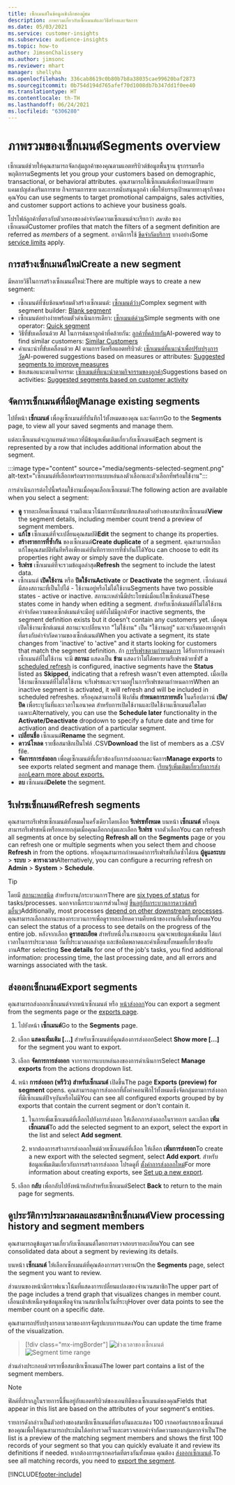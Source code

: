 ```yaml
---
title: เซ็กเมนต์ในข้อมูลเชิงลึกของผู้ชม
description: ภาพรวมเกี่ยวกับเซ็กเมนต์และวิธีสร้างและจัดการ
ms.date: 05/03/2021
ms.service: customer-insights
ms.subservice: audience-insights
ms.topic: how-to
author: JimsonChalissery
ms.author: jimsonc
ms.reviewer: mhart
manager: shellyha
ms.openlocfilehash: 336cab8619c0b80b7b8a38035cae99620baf2873
ms.sourcegitcommit: 0b754d194d765afef70d1008db7b347dd1f0ee40
ms.translationtype: HT
ms.contentlocale: th-TH
ms.lasthandoff: 06/24/2021
ms.locfileid: "6306280"
---
```

# <a name="segments-overview"></a><span data-ttu-id="38a99-103">ภาพรวมของเซ็กเมนต์</span><span class="sxs-lookup"><span data-stu-id="38a99-103">Segments overview</span></span>

<span data-ttu-id="38a99-104">เซ็กเมนต์ช่วยให้คุณสามารถจัดกลุ่มลูกค้าของคุณตามแอตทริบิวต์ข้อมูลพื้นฐาน ธุรกรรมหรือพฤติกรรม</span><span class="sxs-lookup"><span data-stu-id="38a99-104">Segments let you group your customers based on demographic, transactional, or behavioral attributes.</span></span> <span data-ttu-id="38a99-105">คุณสามารถใช้เซ็กเมนต์เพื่อกำหนดเป้าหมายแคมเปญส่งเสริมการขาย กิจกรรมการขาย และการสนับสนุนลูกค้า เพื่อให้บรรลุเป้าหมายทางธุรกิจของคุณ</span><span class="sxs-lookup"><span data-stu-id="38a99-105">You can use segments to target promotional campaigns, sales activities, and customer support actions to achieve your business goals.</span></span>

<span data-ttu-id="38a99-106">โปรไฟล์ลูกค้าที่ตรงกับตัวกรองของคำจำกัดความเซ็กเมนต์จะเรียกว่า *สมาชิก* ของเซ็กเมนต์</span><span class="sxs-lookup"><span data-stu-id="38a99-106">Customer profiles that match the filters of a segment definition are referred as *members* of a segment.</span></span> <span data-ttu-id="38a99-107">อาจมีการใช้ [ขีดจำกัดบริการ](service-limits.md) บางอย่าง</span><span class="sxs-lookup"><span data-stu-id="38a99-107">Some [service limits](service-limits.md) apply.</span></span>

## <a name="create-a-new-segment"></a><span data-ttu-id="38a99-108">การสร้างเซ็กเมนต์ใหม่</span><span class="sxs-lookup"><span data-stu-id="38a99-108">Create a new segment</span></span>

<span data-ttu-id="38a99-109">มีหลายวิธีในการสร้างเซ็กเมนต์ใหม่:</span><span class="sxs-lookup"><span data-stu-id="38a99-109">There are multiple ways to create a new segment:</span></span> 

- <span data-ttu-id="38a99-110">เซ็กเมนต์ที่ซับซ้อนพร้อมตัวสร้างเซ็กเมนต์: [เซ็กเมนต์ว่าง](segment-builder.md#create-a-new-segment)</span><span class="sxs-lookup"><span data-stu-id="38a99-110">Complex segment with segment builder: [Blank segment](segment-builder.md#create-a-new-segment)</span></span>
- <span data-ttu-id="38a99-111">เซ็กเมนต์อย่างง่ายพร้อมตัวดำเนินการเดียว: [เซ็กเมนต์ด่วน](segment-builder.md#quick-segments)</span><span class="sxs-lookup"><span data-stu-id="38a99-111">Simple segments with one operator: [Quick segment](segment-builder.md#quick-segments)</span></span>
- <span data-ttu-id="38a99-112">วิธีที่ขับเคลื่อนด้วย AI ในการค้นหาลูกค้าที่คล้ายกัน: [ลูกค้าที่คล้ายกัน](find-similar-customer-segments.md)</span><span class="sxs-lookup"><span data-stu-id="38a99-112">AI-powered way to find similar customers: [Similar Customers](find-similar-customer-segments.md)</span></span>
- <span data-ttu-id="38a99-113">คำแนะนำที่ขับเคลื่อนด้วย AI ตามการวัดหรือแอตทริบิวต์: [เซ็กเมนต์ที่แนะนำเพื่อปรับปรุงการวัด](suggested-segments.md)</span><span class="sxs-lookup"><span data-stu-id="38a99-113">AI-powered suggestions based on measures or attributes: [Suggested segments to improve measures](suggested-segments.md)</span></span>
- <span data-ttu-id="38a99-114">ข้อเสนอแนะตามกิจกรรม: [เซ็กเมนต์ที่แนะนำตามกิจกรรมของลูกค้า](suggested-segments-activity.md)</span><span class="sxs-lookup"><span data-stu-id="38a99-114">Suggestions based on activities: [Suggested segments based on customer activity](suggested-segments-activity.md)</span></span>

## <a name="manage-existing-segments"></a><span data-ttu-id="38a99-115">จัดการเซ็กเมนต์ที่มีอยู่</span><span class="sxs-lookup"><span data-stu-id="38a99-115">Manage existing segments</span></span>

<span data-ttu-id="38a99-116">ไปที่หน้า **เซ็กเมนต์** เพื่อดูเซ็กเมนต์ที่บันทึกไว้ทั้งหมดของคุณ และจัดการ</span><span class="sxs-lookup"><span data-stu-id="38a99-116">Go to the **Segments** page, to view all your saved segments and manage them.</span></span>

<span data-ttu-id="38a99-117">แต่ละเซ็กเมนต์จะถูกแทนด้วยแถวที่มีข้อมูลเพิ่มเติมเกี่ยวกับเซ็กเมนต์</span><span class="sxs-lookup"><span data-stu-id="38a99-117">Each segment is represented by a row that includes additional information about the segment.</span></span>

:::image type="content" source="media/segments-selected-segment.png" alt-text="เซ็กเมนต์ที่เลือกพร้อมรายการแบบหล่นลงตัวเลือกและตัวเลือกที่พร้อมใช้งาน":::

<span data-ttu-id="38a99-119">การดำเนินการต่อไปนี้พร้อมใช้งานเมื่อคุณเลือกเซ็กเมนต์:</span><span class="sxs-lookup"><span data-stu-id="38a99-119">The following action are available when you select a segment:</span></span>

- <span data-ttu-id="38a99-120">**ดู** รายละเอียดเซ็กเมนต์ รวมถึงแนวโน้มการนับสมาชิกแสดงตัวอย่างของสมาชิกเซ็กเมนต์</span><span class="sxs-lookup"><span data-stu-id="38a99-120">**View** the segment details, including member count trend a preview of segment members.</span></span>
- <span data-ttu-id="38a99-121">**แก้ไข** เซ็กเมนต์ที่จะเปลี่ยนคุณสมบัติ</span><span class="sxs-lookup"><span data-stu-id="38a99-121">**Edit** the segment to change its properties.</span></span>
- <span data-ttu-id="38a99-122">**สร้างรายการที่ซ้ำกัน** ของเซ็กเมนต์</span><span class="sxs-lookup"><span data-stu-id="38a99-122">**Create duplicate** of a segment.</span></span> <span data-ttu-id="38a99-123">คุณสามารถเลือกแก้ไขคุณสมบัติทันทีหรือเพียงแค่บันทึกรายการที่ซ้ำกันก็ได้</span><span class="sxs-lookup"><span data-stu-id="38a99-123">You can choose to edit its properties right away or simply save the duplicate.</span></span>
- <span data-ttu-id="38a99-124">**รีเฟรช** เซ็กเมนต์ที่จะรวมข้อมูลล่าสุด</span><span class="sxs-lookup"><span data-stu-id="38a99-124">**Refresh** the segment to include the latest data.</span></span>
- <span data-ttu-id="38a99-125">เซ็กเมนต์ **เปิดใช้งาน** หรือ **ปิดใช้งาน**</span><span class="sxs-lookup"><span data-stu-id="38a99-125">**Activate** or **Deactivate** the segment.</span></span> <span data-ttu-id="38a99-126">เซ็กต์เมนต์มีสองสถานะที่เป็นไปได้ - ใช้งานอยู่หรือไม่ได้ใช้งาน</span><span class="sxs-lookup"><span data-stu-id="38a99-126">Segments have two possible states - active or inactive.</span></span> <span data-ttu-id="38a99-127">สถานะเหล่านี้มีประโยชน์เมื่อแก้ไขเซ็กต์เมนต์</span><span class="sxs-lookup"><span data-stu-id="38a99-127">These states come in handy when editing a segment.</span></span> <span data-ttu-id="38a99-128">สำหรับเซ็กต์เมนต์ที่ไม่ได้ใช้งาน คำจำกัดความของเซ็กต์เมนต์จะมีอยู่ แต่ยังไม่มีลูกค้า</span><span class="sxs-lookup"><span data-stu-id="38a99-128">For inactive segments, the segment definition exists but it doesn't contain any customers yet.</span></span> <span data-ttu-id="38a99-129">เมื่อคุณเปิดใช้งานเซ็กต์เมนต์ สถานะจะเปลี่ยนจาก "ไม่ใช้งาน" เป็น "ใช้งานอยู่" และจะเริ่มมองหาลูกค้าที่ตรงกับคำจำกัดความของเซ็กต์เมนต์</span><span class="sxs-lookup"><span data-stu-id="38a99-129">When you activate a segment, its state changes from 'inactive' to 'active" and it starts looking for customers that match the segment definition.</span></span> <span data-ttu-id="38a99-130">ถ้า [การรีเฟรชตามกำหนดการ](system.md#schedule-tab) ได้รับการกำหนดค่าเซ็กเมนต์ที่ไม่ใช้งาน จะมี **สถานะ** แสดงเป็น **ข้าม** แสดงว่าไม่ได้พยายามรีเฟรชด้วยซ้ำ</span><span class="sxs-lookup"><span data-stu-id="38a99-130">If a [scheduled refresh](system.md#schedule-tab) is configured, inactive segments have the **Status** listed as **Skipped**, indicating that a refresh wasn't even attempted.</span></span> <span data-ttu-id="38a99-131">เมื่อเปิดใช้งานเซ็กเมนต์ที่ไม่ได้ใช้งาน จะรีเฟรชและจะรวมอยู่ในการรีเฟรชตามกำหนดการ</span><span class="sxs-lookup"><span data-stu-id="38a99-131">When an inactive segment is activated, it will refresh and will be included in scheduled refreshes.</span></span>
  <span data-ttu-id="38a99-132">หรือคุณสามารถใช้ ฟังก์ชั่น **กำหนดการภายหลัง** ในดร็อปดาวน์ **เปิด/ปิด** เพื่อระบุวันที่และเวลาในอนาคต สำหรับการเปิดใช้งานและปิดใช้งานเซ็กเมนต์ใดโดยเฉพาะ</span><span class="sxs-lookup"><span data-stu-id="38a99-132">Alternatively, you can use the **Schedule later** functionality in the **Activate/Deactivate** dropdown to specify a future date and time for activation and deactivation of a particular segment.</span></span>
- <span data-ttu-id="38a99-133">**เปลี่ยนชื่อ** เซ็กเมนต์</span><span class="sxs-lookup"><span data-stu-id="38a99-133">**Rename** the segment.</span></span>
- <span data-ttu-id="38a99-134">**ดาวน์โหลด** รายชื่อสมาชิกเป็นไฟล์ .CSV</span><span class="sxs-lookup"><span data-stu-id="38a99-134">**Download** the list of members as a .CSV file.</span></span>
- <span data-ttu-id="38a99-135">**จัดการการส่งออก** เพื่อดูเซ็กเมนต์ที่เกี่ยวข้องกับการส่งออกและจัดการ</span><span class="sxs-lookup"><span data-stu-id="38a99-135">**Manage exports** to see exports related segment and manage them.</span></span> [<span data-ttu-id="38a99-136">เรียนรู้เพิ่มเติมเกี่ยวกับการส่งออก</span><span class="sxs-lookup"><span data-stu-id="38a99-136">Learn more about exports.</span></span>](export-destinations.md)
- <span data-ttu-id="38a99-137">**ลบ** เซ็กเมนต์</span><span class="sxs-lookup"><span data-stu-id="38a99-137">**Delete** the segment.</span></span>

## <a name="refresh-segments"></a><span data-ttu-id="38a99-138">รีเฟรชเซ็กเมนต์</span><span class="sxs-lookup"><span data-stu-id="38a99-138">Refresh segments</span></span>

<span data-ttu-id="38a99-139">คุณสามารถรีเฟรชเซ็กเมนต์ทั้งหมดในครั้งเดียวโดยเลือก **รีเฟรชทั้งหมด** บนหน้า **เซ็กเมนต์** หรือคุณสามารถรีเฟรชหนึ่งหรือหลายกลุ่มเมื่อคุณเลือกกลุ่มและเลือก **รีเฟรช** จากตัวเลือก</span><span class="sxs-lookup"><span data-stu-id="38a99-139">You can refresh all segments at once by selecting **Refresh all** on the **Segments** page or you can refresh one or multiple segments when you select them and choose **Refresh** in from the options.</span></span> <span data-ttu-id="38a99-140">หรือคุณสามารถกำหนดค่าการรีเฟรชที่เกิดซ้ำได้บน **ผู้ดูแลระบบ** > **ระบบ** > **ตารางเวลา**</span><span class="sxs-lookup"><span data-stu-id="38a99-140">Alternatively, you can configure a recurring refresh on **Admin** > **System** > **Schedule**.</span></span>

> [!TIP]
> <span data-ttu-id="38a99-141">โดยมี [สถานะหกชนิด](system.md#status-types) สำหรับงาน/กระบวนการ</span><span class="sxs-lookup"><span data-stu-id="38a99-141">There are [six types of status](system.md#status-types) for tasks/processes.</span></span> <span data-ttu-id="38a99-142">นอกจากนี้กระบวนการส่วนใหญ่ [ขึ้นอยู่กับกระบวนการดาวน์สตรีมอื่นๆ](system.md#refresh-policies)</span><span class="sxs-lookup"><span data-stu-id="38a99-142">Additionally, most processes [depend on other downstream processes](system.md#refresh-policies).</span></span> <span data-ttu-id="38a99-143">คุณสามารถเลือกสถานะของกระบวนการเพื่อดูรายละเอียดความคืบหน้าของงานที่เกิดขึ้นทั้งหมด</span><span class="sxs-lookup"><span data-stu-id="38a99-143">You can select the status of a process to see details on the progress of the entire job.</span></span> <span data-ttu-id="38a99-144">หลังจากเลือก **ดูรายละเอียด** สำหรับหนึ่งในงานของงาน คุณจะพบข้อมูลเพิ่มเติม ได้แก่ เวลาในการประมวลผล วันที่ประมวลผลล่าสุด และข้อผิดพลาดและคำเตือนทั้งหมดที่เกี่ยวข้องกับงาน</span><span class="sxs-lookup"><span data-stu-id="38a99-144">After selecting **See details** for one of the job's tasks, you find additional information: processing time, the last processing date, and all errors and warnings associated with the task.</span></span>

## <a name="export-segments"></a><span data-ttu-id="38a99-145">ส่งออกเซ็กเมนต์</span><span class="sxs-lookup"><span data-stu-id="38a99-145">Export segments</span></span>

<span data-ttu-id="38a99-146">คุณสามารถส่งออกเซ็กเมนต์จากหน้าเซ็กเมนต์ หรือ [หน้าส่งออก](export-destinations.md)</span><span class="sxs-lookup"><span data-stu-id="38a99-146">You can export a segment from the segments page or the [exports page](export-destinations.md).</span></span> 

1. <span data-ttu-id="38a99-147">ไปยังหน้า **เซ็กเมนต์**</span><span class="sxs-lookup"><span data-stu-id="38a99-147">Go to the **Segments** page.</span></span>

1. <span data-ttu-id="38a99-148">เลือก **แสดงเพิ่มเติม [...]** สำหรับเซ็กเมนต์ที่คุณต้องการส่งออก</span><span class="sxs-lookup"><span data-stu-id="38a99-148">Select **Show more [...]** for the segment you want to export.</span></span>

1. <span data-ttu-id="38a99-149">เลือก **จัดการการส่งออก** จากรายการแบบหล่นลงของการดำเนินการ</span><span class="sxs-lookup"><span data-stu-id="38a99-149">Select **Manage exports** from the actions dropdown list.</span></span>

1. <span data-ttu-id="38a99-150">หน้า **การส่งออก (พรีวิว) สำหรับเซ็กเมนต์** เปิดขึ้น</span><span class="sxs-lookup"><span data-stu-id="38a99-150">The page **Exports (preview) for segment** opens.</span></span> <span data-ttu-id="38a99-151">คุณสามารถดูการส่งออกที่ตั้งค่าคอนฟิกไว้ทั้งหมดซึ่งจัดกลุ่มตามการส่งออกที่มีเซ็กเมนต์ปัจจุบันหรือไม่มี</span><span class="sxs-lookup"><span data-stu-id="38a99-151">You can see all configured exports grouped by by exports that contain the current segment or don't contain it.</span></span>

   1. <span data-ttu-id="38a99-152">ในการเพิ่มเซ็กเมนต์ที่เลือกไปยังการส่งออก ให้เลือกการส่งออกในรายการ และเลือก **เพิ่มเซ็กเมนต์**</span><span class="sxs-lookup"><span data-stu-id="38a99-152">To add the selected segment to an export, select the export in the list and select **Add segment**.</span></span>

   1. <span data-ttu-id="38a99-153">หากต้องการสร้างการส่งออกใหม่ด้วยเซ็กเมนต์ที่เลือก ให้เลือก **เพิ่มการส่งออก**</span><span class="sxs-lookup"><span data-stu-id="38a99-153">To create a new export with the selected segment, select **Add export**.</span></span> <span data-ttu-id="38a99-154">สำหรับข้อมูลเพิ่มเติมเกี่ยวกับการสร้างการส่งออก โปรดดูที่ [ตั้งค่าการส่งออกใหม่](export-destinations.md#set-up-a-new-export)</span><span class="sxs-lookup"><span data-stu-id="38a99-154">For more information about creating exports, see [Set up a new export](export-destinations.md#set-up-a-new-export).</span></span>

1. <span data-ttu-id="38a99-155">เลือก **กลับ** เพื่อกลับไปยังหน้าหลักสำหรับเซ็กเมนต์</span><span class="sxs-lookup"><span data-stu-id="38a99-155">Select **Back** to return to the main page for segments.</span></span>

## <a name="view-processing-history-and-segment-members"></a><span data-ttu-id="38a99-156">ดูประวัติการประมวลผลและสมาชิกเซ็กเมนต์</span><span class="sxs-lookup"><span data-stu-id="38a99-156">View processing history and segment members</span></span>

<span data-ttu-id="38a99-157">คุณสามารถดูข้อมูลรวมเกี่ยวกับเซ็กเมนต์โดยการตรวจสอบรายละเอียด</span><span class="sxs-lookup"><span data-stu-id="38a99-157">You can see consolidated data about a segment by reviewing its details.</span></span>

<span data-ttu-id="38a99-158">บนหน้า **เซ็กเมนต์** ให้เลือกเซ็กเมนต์ที่คุณต้องการตรวจทาน</span><span class="sxs-lookup"><span data-stu-id="38a99-158">On the **Segments** page, select the segment you want to review.</span></span>

<span data-ttu-id="38a99-159">ส่วนบนของหน้ามีกราฟแนวโน้มที่แสดงการเปลี่ยนแปลงของจำนวนสมาชิก</span><span class="sxs-lookup"><span data-stu-id="38a99-159">The upper part of the page includes a trend graph that visualizes changes in member count.</span></span> <span data-ttu-id="38a99-160">เลื่อนเม้าส์เหนือจุดข้อมูลเพื่อดูจำนวนสมาชิกในวันที่ระบุ</span><span class="sxs-lookup"><span data-stu-id="38a99-160">Hover over data points to see the member count on a specific date.</span></span>

<span data-ttu-id="38a99-161">คุณสามารถปรับปรุงกรอบเวลาของการจัดรูปแบบการแสดง</span><span class="sxs-lookup"><span data-stu-id="38a99-161">You can update the time frame of the visualization.</span></span>

> [!div class="mx-imgBorder"]
> <span data-ttu-id="38a99-162">![ช่วงเวลาของเซ็กเมนต์](media/segment-time-range.png "ช่วงเวลาของเซ็กเมนต์")</span><span class="sxs-lookup"><span data-stu-id="38a99-162">![Segment time range](media/segment-time-range.png "Segment time range")</span></span>

<span data-ttu-id="38a99-163">ส่วนล่างประกอบด้วยรายชื่อสมาชิกเซ็กเมนต์</span><span class="sxs-lookup"><span data-stu-id="38a99-163">The lower part contains a list of the segment members.</span></span>

> [!NOTE]
> <span data-ttu-id="38a99-164">ฟิลด์ที่ปรากฏในรายการนี้ขึ้นอยู่กับแอตทริบิวต์ของเอนทิตีของเซ็กเมนต์ของคุณ</span><span class="sxs-lookup"><span data-stu-id="38a99-164">Fields that appear in this list are based on the attributes of your segment's entities.</span></span>
>
><span data-ttu-id="38a99-165">รายการดังกล่าวเป็นตัวอย่างของสมาชิกเซ็กเมนต์ที่ตรงกันและแสดง 100 เรกคอร์ดแรกของเซ็กเมนต์ของคุณเพื่อให้คุณสามารถประเมินได้อย่างรวดเร็วและตรวจสอบคำจำกัดความของกลุ่มหากจำเป็น</span><span class="sxs-lookup"><span data-stu-id="38a99-165">The list is a preview of the matching segment members and shows the first 100 records of your segment so that you can quickly evaluate it and review its definitions if needed.</span></span> <span data-ttu-id="38a99-166">หากต้องการดูเรกคอร์ดที่ตรงกันทั้งหมด คุณต้อง [ส่งออกเซ็กเมนต์](export-destinations.md).</span><span class="sxs-lookup"><span data-stu-id="38a99-166">To see all matching records, you need to [export the segment](export-destinations.md).</span></span>

[!INCLUDE[footer-include](../includes/footer-banner.md)] 

